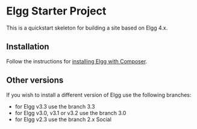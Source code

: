 Elgg Starter Project
====================

This is a quickstart skeleton for building a site based on Elgg 4.x.

## Installation

Follow the instructions for [installing Elgg with Composer](http://learn.elgg.org/en/stable/intro/install.html#overview).

## Other versions

If you wish to install a different version of Elgg use the following branches:

- for Elgg v3.3 use the branch 3.3
- for Elgg v3.0, v3.1 or v3.2 use the branch 3.0
- for Elgg v2.3 use the branch 2.x
 Social
